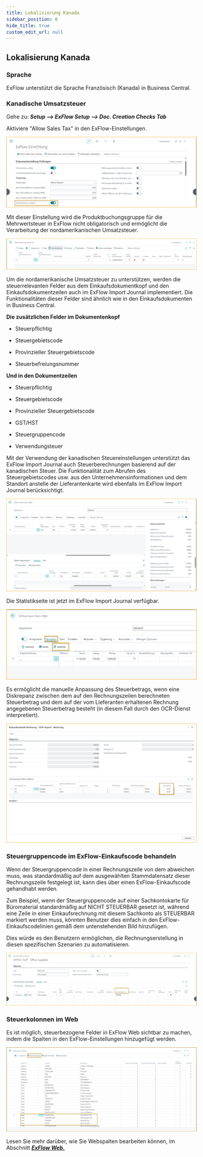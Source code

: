```yaml
---
title: Lokalisierung Kanada
sidebar_position: 6
hide_title: true
custom_edit_url: null
---
```


## Lokalisierung Kanada

### Sprache

ExFlow unterstützt die Sprache Französisch (Kanada) in Business Central.

### Kanadische Umsatzsteuer

Gehe zu: ***Setup \--\> ExFlow Setup \--\> Doc. Creation Checks Tab***

Aktiviere "Allow Sales Tax" in den ExFlow-Einstellungen.

![ExFlow Setup - Doc. Creation Checks - Kanadische Lokalisierung](../../images/exflow-setup-doc-posting-checks-002-ca-us.png)

Mit dieser Einstellung wird die Produktbuchungsgruppe für die Mehrwertsteuer in ExFlow nicht obligatorisch und ermöglicht die Verarbeitung der nordamerikanischen Umsatzsteuer.

![Tax Posting Setup - Kanadische Lokalisierung](../../images/image357.png)

Um die nordamerikanische Umsatzsteuer zu unterstützen, werden die steuerrelevanten Felder aus dem Einkaufsdokumentkopf und den Einkaufsdokumentzeilen auch im ExFlow Import Journal implementiert. Die Funktionalitäten dieser Felder sind ähnlich wie in den Einkaufsdokumenten in Business Central.

**Die zusätzlichen Felder im Dokumentenkopf**

- Steuerpflichtig

- Steuergebietscode

- Provinzieller Steuergebietscode

- Steuerbefreiungsnummer

**Und in den Dokumentzeilen**

- Steuerpflichtig

- Steuergebietscode

- Provinzieller Steuergebietscode

- GST/HST

- Steuergruppencode

- Verwendungsteuer

Mit der Verwendung der kanadischen Steuereinstellungen unterstützt das ExFlow Import Journal auch Steuerberechnungen basierend auf der kanadischen Steuer. Die Funktionalität zum Abrufen des Steuergebietscodes usw. aus den Unternehmensinformationen und dem Standort anstelle der Lieferantenkarte wird ebenfalls im ExFlow Import Journal berücksichtigt.

![ExFlow Import Journal - Kanadische Lokalisierung](../../images/image358.png)

Die Statistikseite ist jetzt im ExFlow Import Journal verfügbar.

![ExFlow Import Journal -- Statistik](../../images/image359.png)

Es ermöglicht die manuelle Anpassung des Steuerbetrags, wenn eine Diskrepanz zwischen dem auf den Rechnungszeilen berechneten Steuerbetrag und dem auf der vom Lieferanten erhaltenen Rechnung angegebenen Steuerbetrag besteht (in diesem Fall durch den OCR-Dienst interpretiert).

![Einkaufsrechnungsstatistik -- OCR-Import](../../images/image360.png)

### Steuergruppencode im ExFlow-Einkaufscode behandeln

Wenn der Steuergruppencode in einer Rechnungszeile von dem abweichen muss, was standardmäßig auf dem ausgewählten Stammdatensatz dieser Rechnungszeile festgelegt ist, kann dies über einen ExFlow-Einkaufscode gehandhabt werden.

Zum Beispiel, wenn der Steuergruppencode auf einer Sachkontokarte für Büromaterial standardmäßig auf NICHT STEUERBAR gesetzt ist, während eine Zeile in einer Einkaufsrechnung mit diesem Sachkonto als STEUERBAR markiert werden muss, könnten Benutzer dies einfach in den ExFlow-Einkaufscodelinien gemäß dem untenstehenden Bild hinzufügen.

Dies würde es den Benutzern ermöglichen, die Rechnungserstellung in diesen spezifischen Szenarien zu automatisieren.

![ExFlow Einkaufscode](../../images/NA-exflow-purchase-code-card-tax-group-001.png)

### Steuerkolonnen im Web

Es ist möglich, steuerbezogene Felder in ExFlow Web sichtbar zu machen, indem die Spalten in den ExFlow-Einstellungen hinzugefügt werden.

![ExFlow Web Columns](../../images/tax-web-columns-001.png)

Lesen Sie mehr darüber, wie Sie Webspalten bearbeiten können, im Abschnitt [***ExFlow Web.***](https://docs.signupsoftware.com/business-central/docs/user-manual/technical/exflow-web#exflow-web)
